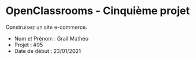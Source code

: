 # OpenClassrooms - Cinquième projet
Construisez un site e-commerce.

- Nom et Prénom : Grail Mathéo
- Projet : #05
- Date de début : 23/01/2021
